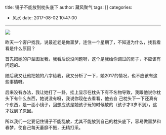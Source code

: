 title: 镜子不能放到枕头底下
author: 藏风聚气
tags: []
categories:
  - 风水
date: 2017-08-02 10:47:00
---
![](http://fs-image.pull.net.cn/17-8-2/7992858.jpg!800)







昨天一个客户找我，说最近老是做噩梦，连住一个星期了，不知道为什么，找我看看是什么原因？
    
  首先把她的户型图发我，我看后说没问题呀，这个是我给你调过的房子，不应该有问题的。
        
   随后我又让他把她的八字给我，我又分析了一下，她2017的情况，也不应该有这些事情呀。
        
   后来没有办法，我让她打了一卦，挂上显示在枕头下有不名物导致，我跟他说你枕头下有什么东西，她说没有呀，我说你现在去看看，他去自    己枕头下一下还真有个东西，是一面小镜子，回想应该是她孩子玩的时候放的（孩子才3岁不到），这才找到了原因。
        
   所以我们一定要记住镜子不能乱放，尤其不能放到自己的枕头底下，容易做噩梦和春梦，使自己每天萎靡不振，无精打采。